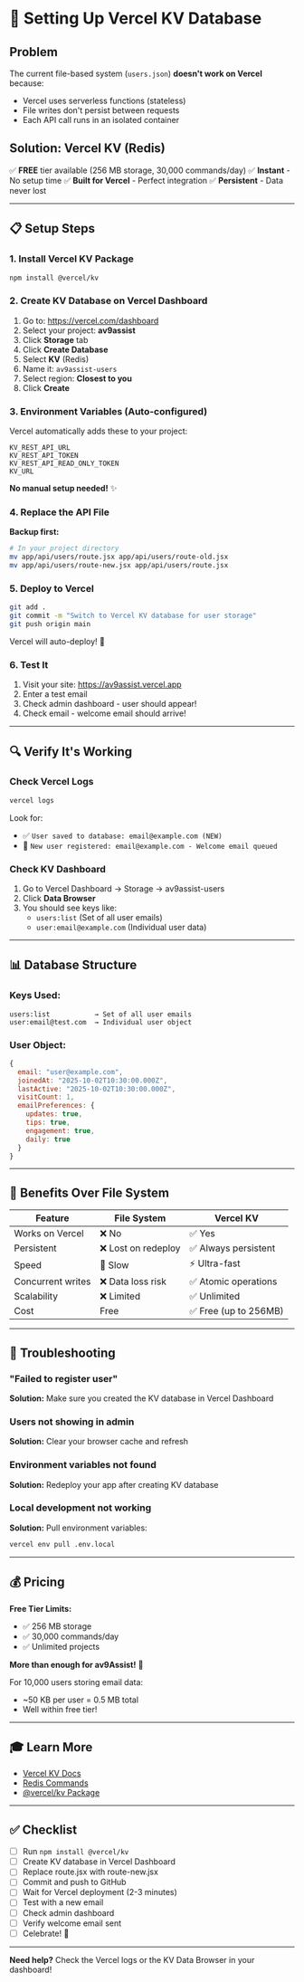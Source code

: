 # 🚀 Setting Up Vercel KV Database

## Problem
The current file-based system (`users.json`) **doesn't work on Vercel** because:
- Vercel uses serverless functions (stateless)
- File writes don't persist between requests
- Each API call runs in an isolated container

## Solution: Vercel KV (Redis)
✅ **FREE** tier available (256 MB storage, 30,000 commands/day)
✅ **Instant** - No setup time
✅ **Built for Vercel** - Perfect integration
✅ **Persistent** - Data never lost

---

## 📋 Setup Steps

### 1. Install Vercel KV Package
```bash
npm install @vercel/kv
```

### 2. Create KV Database on Vercel Dashboard

1. Go to: https://vercel.com/dashboard
2. Select your project: **av9assist**
3. Click **Storage** tab
4. Click **Create Database**
5. Select **KV** (Redis)
6. Name it: `av9assist-users`
7. Select region: **Closest to you**
8. Click **Create**

### 3. Environment Variables (Auto-configured)

Vercel automatically adds these to your project:
```
KV_REST_API_URL
KV_REST_API_TOKEN
KV_REST_API_READ_ONLY_TOKEN
KV_URL
```

**No manual setup needed!** ✨

### 4. Replace the API File

**Backup first:**
```bash
# In your project directory
mv app/api/users/route.jsx app/api/users/route-old.jsx
mv app/api/users/route-new.jsx app/api/users/route.jsx
```

### 5. Deploy to Vercel

```bash
git add .
git commit -m "Switch to Vercel KV database for user storage"
git push origin main
```

Vercel will auto-deploy! 🚀

### 6. Test It

1. Visit your site: https://av9assist.vercel.app
2. Enter a test email
3. Check admin dashboard - user should appear!
4. Check email - welcome email should arrive!

---

## 🔍 Verify It's Working

### Check Vercel Logs
```bash
vercel logs
```

Look for:
- ✅ `User saved to database: email@example.com (NEW)`
- 🎉 `New user registered: email@example.com - Welcome email queued`

### Check KV Dashboard
1. Go to Vercel Dashboard → Storage → av9assist-users
2. Click **Data Browser**
3. You should see keys like:
   - `users:list` (Set of all user emails)
   - `user:email@example.com` (Individual user data)

---

## 📊 Database Structure

### Keys Used:
```
users:list           → Set of all user emails
user:email@test.com  → Individual user object
```

### User Object:
```javascript
{
  email: "user@example.com",
  joinedAt: "2025-10-02T10:30:00.000Z",
  lastActive: "2025-10-02T10:30:00.000Z",
  visitCount: 1,
  emailPreferences: {
    updates: true,
    tips: true,
    engagement: true,
    daily: true
  }
}
```

---

## 🎯 Benefits Over File System

| Feature | File System | Vercel KV |
|---------|-------------|-----------|
| Works on Vercel | ❌ No | ✅ Yes |
| Persistent | ❌ Lost on redeploy | ✅ Always persistent |
| Speed | 🐌 Slow | ⚡ Ultra-fast |
| Concurrent writes | ❌ Data loss risk | ✅ Atomic operations |
| Scalability | ❌ Limited | ✅ Unlimited |
| Cost | Free | ✅ Free (up to 256MB) |

---

## 🔧 Troubleshooting

### "Failed to register user"
**Solution:** Make sure you created the KV database in Vercel Dashboard

### Users not showing in admin
**Solution:** Clear your browser cache and refresh

### Environment variables not found
**Solution:** Redeploy your app after creating KV database

### Local development not working
**Solution:** Pull environment variables:
```bash
vercel env pull .env.local
```

---

## 💰 Pricing

**Free Tier Limits:**
- ✅ 256 MB storage
- ✅ 30,000 commands/day
- ✅ Unlimited projects

**More than enough for av9Assist!** 🎉

For 10,000 users storing email data:
- ~50 KB per user = 0.5 MB total
- Well within free tier!

---

## 🎓 Learn More

- [Vercel KV Docs](https://vercel.com/docs/storage/vercel-kv)
- [Redis Commands](https://redis.io/commands/)
- [@vercel/kv Package](https://www.npmjs.com/package/@vercel/kv)

---

## ✅ Checklist

- [ ] Run `npm install @vercel/kv`
- [ ] Create KV database in Vercel Dashboard
- [ ] Replace route.jsx with route-new.jsx
- [ ] Commit and push to GitHub
- [ ] Wait for Vercel deployment (2-3 minutes)
- [ ] Test with a new email
- [ ] Check admin dashboard
- [ ] Verify welcome email sent
- [ ] Celebrate! 🎉

---

**Need help?** Check the Vercel logs or the KV Data Browser in your dashboard!
